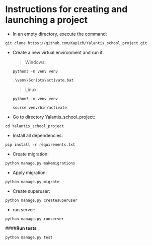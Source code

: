 # Instructions for creating and launching a project

+ In an empty directory, execute the command:

`git clone https://github.com/Kap1ch/Yalantis_school_project.git`

+ Сreate a new virtual environment and run it.

   > Windows:
   
   `python3 -m venv venv`

   `.\venv\Scripts\activate.bat`
   
   > Linux:
   
   `python3 -m venv venv`

   `source venv/bin/activate`
   
+ Go to directory Yalantis_school_project:

`cd Yalantis_school_project`

+ Install all dependencies:

`pip install -r requirements.txt `

+ Create migration:

`python manage.py makemigrations `

+ Apply migration:

`python manage.py migrate`

+ Create superuser:

`python manage.py createsuperuser`

+ run server:

`python manage.py runserver `

####**Run tests**

`python manage.py test`






